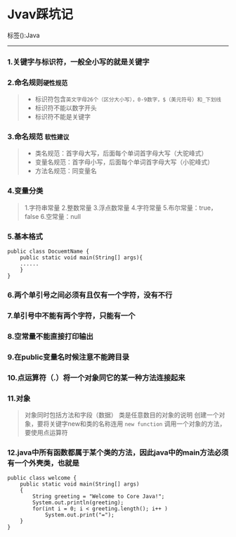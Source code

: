 ﻿# Jvav踩坑记

标签():Java

---

### 1.关键字与标识符，一般全小写的就是关键字

### 2.命名规则`硬性规范`
> * 标识符包含`英文字母26个（区分大小写），0-9数字，$（美元符号）和_下划线`
> * 标识符不能以数字开头
> * 标识符不能是关键字

### 3.命名规范 `软性建议`
> * 类名规范：首字母大写，后面每个单词首字母大写（大驼峰式）
> * 变量名规范：首字母小写，后面每个单词首字母大写（小驼峰式）
> * 方法名规范：同变量名

### 4.变量分类
>1.字符串常量
>2.整数常量
>3.浮点数常量
>4.字符常量
>5.布尔常量：true，false
>6.空常量：null

### 5.基本格式
```
public class DocuemtName {
    public static void main(String[] args){
    ......    
    }
}
```

### 6.两个单引号之间必须有且仅有一个字符，没有不行
### 7.单引号中不能有两个字符，只能有一个
### 8.空常量不能直接打印输出

### 9.在public变量名时候注意不能跨目录

### 10.点运算符（.）将一个对象同它的某一种方法连接起来

### 11.对象
>对象同时包括方法和字段（数据）
>类是任意数目的对象的说明
>创建一个对象，要将关键字new和类的名称连用 `new function`
>调用一个对象的方法，要使用点运算符

### 12.java中所有函数都属于某个类的方法，因此java中的main方法必须有一个外壳类，也就是
```
public class welcome {
    public static void main(String[] args)
    {
        String greeting = "Welcome to Core Java!";
        System.out.println(greeting);
        for(int i = 0; i < greeting.length(); i++ )
            System.out.print("=");
    }
}
```